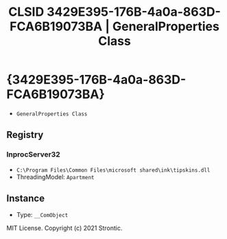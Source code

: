 ﻿---
title: "CLSID 3429E395-176B-4a0a-863D-FCA6B19073BA | GeneralProperties Class"
excerpt: What is COM-Object CLSID 3429E395-176B-4a0a-863D-FCA6B19073BA?
---

# {3429E395-176B-4a0a-863D-FCA6B19073BA}

* `GeneralProperties Class`

## Registry


### InprocServer32

* `C:\Program Files\Common Files\microsoft shared\ink\tipskins.dll`
* ThreadingModel: `Apartment`

## Instance

* Type: `__ComObject`

MIT License. Copyright (c) 2021 Strontic.


